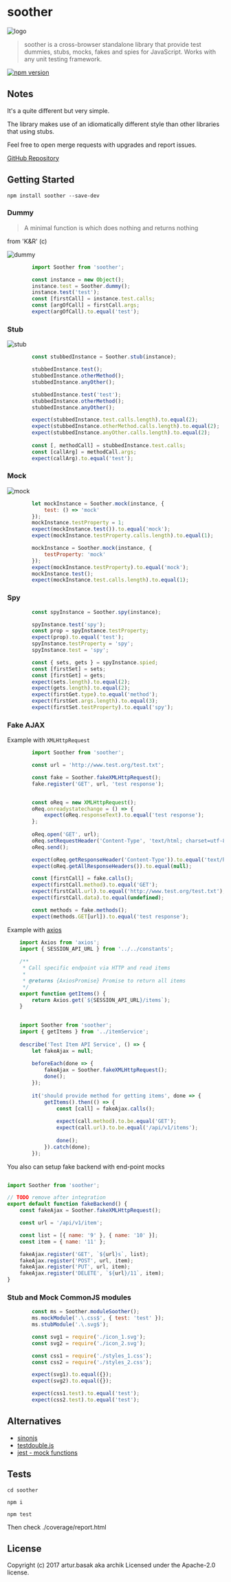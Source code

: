 # soother

![logo](https://raw.githubusercontent.com/archik408/soother/blob/master/media/logo.png)

> soother is a cross-browser standalone library that provide test dummies, stubs, mocks, fakes and spies for JavaScript. Works with any unit testing framework.

[![npm version](https://img.shields.io/npm/v/soother.svg?style=flat-square)](https://www.npmjs.com/package/soother)


## Notes
It's a quite different but very simple.

The library makes use of an idiomatically different style than other libraries that using stubs.

Feel free to open merge requests with upgrades and report issues.

[GitHub Repository](https://github.com/archik408/soother)


## Getting Started

```
npm install soother --save-dev
```

### Dummy
>A minimal function is which does nothing and returns nothing

from 'K&amp;R' (c)

![dummy](https://raw.githubusercontent.com/archik408/soother/blob/master/media/dummy.png)

```javascript
        import Soother from 'soother';

        const instance = new Object();
        instance.test = Soother.dummy();
        instance.test('test');
        const [firstCall] = instance.test.calls;
        const [argOfCall] = firstCall.args;
        expect(argOfCall).to.equal('test');
```

### Stub

![stub](https://raw.githubusercontent.com/archik408/soother/blob/master/media/stub.png)

```javascript
        const stubbedInstance = Soother.stub(instance);

        stubbedInstance.test();
        stubbedInstance.otherMethod();
        stubbedInstance.anyOther();

        stubbedInstance.test('test');
        stubbedInstance.otherMethod();
        stubbedInstance.anyOther();

        expect(stubbedInstance.test.calls.length).to.equal(2);
        expect(stubbedInstance.otherMethod.calls.length).to.equal(2);
        expect(stubbedInstance.anyOther.calls.length).to.equal(2);
        
        const [, methodCall] = stubbedInstance.test.calls;
        const [callArg] = methodCall.args;
        expect(callArg).to.equal('test');
```

### Mock

![mock](https://raw.githubusercontent.com/archik408/soother/blob/master/media/mock.png)

```javascript
        let mockInstance = Soother.mock(instance, {
            test: () => 'mock'
        });
        mockInstance.testProperty = 1;
        expect(mockInstance.test()).to.equal('mock');
        expect(mockInstance.testProperty.calls.length).to.equal(1);

        mockInstance = Soother.mock(instance, {
            testProperty: 'mock'
        });
        expect(mockInstance.testProperty).to.equal('mock');
        mockInstance.test();
        expect(mockInstance.test.calls.length).to.equal(1);
```

### Spy

```javascript
        const spyInstance = Soother.spy(instance);

        spyInstance.test('spy');
        const prop = spyInstance.testProperty;
        expect(prop).to.equal('test');
        spyInstance.testProperty = 'spy';
        spyInstance.test = 'spy';

        const { sets, gets } = spyInstance.spied;
        const [firstSet] = sets;
        const [firstGet] = gets;
        expect(sets.length).to.equal(2);
        expect(gets.length).to.equal(2);
        expect(firstGet.type).to.equal('method');
        expect(firstGet.args.length).to.equal(3);
        expect(firstSet.testProperty).to.equal('spy');
```

### Fake AJAX

Example with `XMLHttpRequest`

```javascript
        import Soother from 'soother';

        const url = 'http://www.test.org/test.txt';

        const fake = Soother.fakeXMLHttpRequest();
        fake.register('GET', url, 'test response');


        const oReq = new XMLHttpRequest();
        oReq.onreadystatechange = () => {
            expect(oReq.responseText).to.equal('test response');
        };
        
        oReq.open('GET', url);
        oReq.setRequestHeader('Content-Type', 'text/html; charset=utf-8');
        oReq.send();

        expect(oReq.getResponseHeader('Content-Type')).to.equal('text/html; charset=utf-8');
        expect(oReq.getAllResponseHeaders()).to.equal(null);

        const [firstCall] = fake.calls();
        expect(firstCall.method).to.equal('GET');
        expect(firstCall.url).to.equal('http://www.test.org/test.txt');
        expect(firstCall.data).to.equal(undefined);

        const methods = fake.methods();
        expect(methods.GET[url]).to.equal('test response');
```

Example with [axios](https://github.com/axios/axios)

```javascript
    import Axios from 'axios';
    import { SESSION_API_URL } from '../../constants';
    
    /**
     * Call specific endpoint via HTTP and read items
     *
     * @returns {AxiosPromise} Promise to return all items
     */
    export function getItems() {
        return Axios.get(`${SESSION_API_URL}/items`);
    }
    
```
```javascript
    import Soother from 'soother';
    import { getItems } from '../itemService';
    
    describe('Test Item API Service', () => {
        let fakeAjax = null;
    
        beforeEach(done => {
            fakeAjax = Soother.fakeXMLHttpRequest();
            done();
        });
    
        it('should provide method for getting items', done => {
            getItems().then(() => {
                const [call] = fakeAjax.calls();
    
                expect(call.method).to.be.equal('GET');
                expect(call.url).to.be.equal('/api/v1/items');
    
                done();
            }).catch(done);
        });
```
You also can setup fake backend with end-point mocks
```javascript

import Soother from 'soother';

// TODO remove after integration
export default function fakeBackend() {
    const fakeAjax = Soother.fakeXMLHttpRequest();

    const url = '/api/v1/item';

    const list = [{ name: '9' }, { name: '10' }];
    const item = { name: '11' };

    fakeAjax.register('GET', `${url}s`, list);
    fakeAjax.register('POST', url, item);
    fakeAjax.register('PUT', url, item);
    fakeAjax.register('DELETE', `${url}/11`, item);
}
```


### Stub and Mock CommonJS modules
```javascript
        const ms = Soother.moduleSoother();
        ms.mockModule('.\.css$', { test: 'test' });
        ms.stubModule('.\.svg$');

        const svg1 = require('./icon_1.svg');
        const svg2 = require('./icon_2.svg');

        const css1 = require('./styles_1.css');
        const css2 = require('./styles_2.css');

        expect(svg1).to.equal({});
        expect(svg2).to.equal({});

        expect(css1.test).to.equal('test');
        expect(css2.test).to.equal('test');
```

## Alternatives

* [sinonjs](https://github.com/sinonjs/)
* [testdouble.js](https://github.com/testdouble/testdouble.js)
* [jest - mock functions](https://facebook.github.io/jest/docs/en/mock-functions.html)


## Tests

`cd soother`

`npm i`

`npm test`

Then check ./coverage/report.html


## License
Copyright (c) 2017 artur.basak aka archik
Licensed under the Apache-2.0 license.
